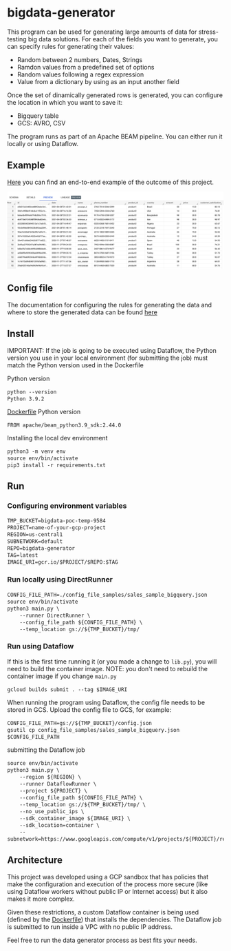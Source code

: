 # bigdata-generator

This program can be used for generating large amounts of data for stress-testing big data solutions.
For each of the fields you want to generate, you can specify rules for generating their values:
- Random between 2 numbers, Dates, Strings
- Ramdon values from a predefined set of options
- Random values following a regex expression
- Value from a dictionary by using as an input another field

Once the set of dinamically generated rows is generated, you can configure the location in which you want to save it:
- Bigquery table
- GCS: AVRO, CSV
 
The program runs as part of an Apache BEAM pipeline. You can either run it locally or using Dataflow.

## Example

[Here](doc/example.md) you can find an end-to-end example of the outcome of this project.

![data](doc/media/example_data.png)

## Config file

The documentation for configuring the rules for generating the data and where to store the generated data can be found [here](doc/config.md)

## Install

IMPORTANT: If the job is going to be executed using Dataflow, the Python version you use in your local environment (for submitting the job) must match the Python version used in the Dockerfile

Python version
```
python --version
Python 3.9.2
```

[Dockerfile](Dockerfile) Python version
```
FROM apache/beam_python3.9_sdk:2.44.0
```

Installing the local dev environment
```
python3 -m venv env
source env/bin/activate
pip3 install -r requirements.txt
```

## Run

### Configuring environment variables

```
TMP_BUCKET=bigdata-poc-temp-9584
PROJECT=name-of-your-gcp-project
REGION=us-central1
SUBNETWORK=default
REPO=bigdata-generator
TAG=latest
IMAGE_URI=gcr.io/$PROJECT/$REPO:$TAG
```

### Run locally using DirectRunner

```
CONFIG_FILE_PATH=./config_file_samples/sales_sample_bigquery.json
source env/bin/activate
python3 main.py \
    --runner DirectRunner \
    --config_file_path ${CONFIG_FILE_PATH} \
    --temp_location gs://${TMP_BUCKET}/tmp/ 
```
### Run using Dataflow

If this is the first time running it (or you made a change to `lib.py`), you will need to build the container image. 
NOTE: you don't need to rebuild the container image if you change `main.py`

```
gcloud builds submit . --tag $IMAGE_URI
```

When running the program using Dataflow, the config file needs to be stored in GCS.
Upload the config file to GCS, for example:
```
CONFIG_FILE_PATH=gs://${TMP_BUCKET}/config.json
gsutil cp config_file_samples/sales_sample_bigquery.json $CONFIG_FILE_PATH
```

submitting the Dataflow job
```
source env/bin/activate
python3 main.py \
    --region ${REGION} \
    --runner DataflowRunner \
    --project ${PROJECT} \
    --config_file_path ${CONFIG_FILE_PATH} \
    --temp_location gs://${TMP_BUCKET}/tmp/ \
    --no_use_public_ips \
    --sdk_container_image ${IMAGE_URI} \
    --sdk_location=container \
    --subnetwork=https://www.googleapis.com/compute/v1/projects/${PROJECT}/regions/${REGION}/subnetworks/${SUBNETWORK}
```

## Architecture

This project was developed using a GCP sandbox that has policies that make the configuration and execution of the process more secure (like using Dataflow workers without public IP or Internet access) but it also makes it more complex. 

Given these restrictions, a custom Dataflow container is being used (defined by the [Dockerfile](Dockerfile)) that installs the dependencies. The Dataflow job is submitted to run inside a VPC with no public IP address.

Feel free to run the data generator process as best fits your needs.

